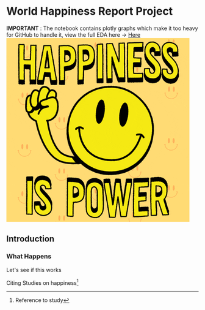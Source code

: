 # World Happiness Report Project

**IMPORTANT** : The notebook contains plotly graphs which make it too heavy for GitHub to handle it, view the full EDA here $\rightarrow$ [Here](https://github.com/FabioF98/World-Happiness-Report#user-content-fn-1-8392d015b54c4dd1e78cd670ac447a42)
![](/World%20Happiness%20Report%20Images/giphy.gif)

## Introduction


### What Happens

Let's see if this works





Citing Studies on happiness[^1]


[^1]: Reference to study
